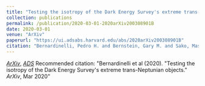 ```yaml
---
title: "Testing the isotropy of the Dark Energy Survey's extreme trans-Neptunian objects"
collection: publications
permalink: /publication/2020-03-01-2020arXiv200308901B
date: 2020-03-01
venue: "ArXiv"
paperurl: "https://ui.adsabs.harvard.edu/abs/2020arXiv200308901B"
citation: "Bernardinelli, Pedro H. and Bernstein, Gary M. and Sako, Masao and Hamilton, Stephanie and Gerdes, David W. and Adams, Fred C. and Saunders, William R. and Aguena, M. and Allam, S. and Avila, S. and Brooks, D. and Diehl, H.~T. and Doel, P. and Everett, S. and Garc\'\ia-Bellido, J. and Gaztanaga, E. and Gruendl, R.~A. and Honscheid, K. and Ogando, R.~L.~C. and Palmese, A. and Tucker, D.~L. and Walker, A.~R.. &quot;Testing the isotropy of the Dark Energy Survey's extreme trans-Neptunian objects.&quot; <i>ArXiv</i>, Mar 2020"
---
```


[*ArXiv*](https://arxiv.org/abs/2003.08901), [*ADS*](https://ui.adsabs.harvard.edu/abs/2020arXiv200308901B)
Recommended citation: "Bernardinelli et al (2020). &quot;Testing the isotropy of the Dark Energy Survey's extreme trans-Neptunian objects.&quot; <i>ArXiv</i>, Mar 2020"
